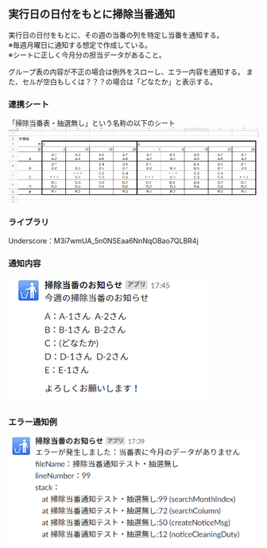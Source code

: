 ## 実行日の日付をもとに掃除当番通知
実行日の日付をもとに、その週の当番の列を特定し当番を通知する。  
※毎週月曜日に通知する想定で作成している。  
※シートに正しく今月分の担当データがあること。

グループ表の内容が不正の場合は例外をスローし、エラー内容を通知する。
また、セルが空白もしくは？？？の場合は「どなたか」と表示する。

### 連携シート
「掃除当番表・抽選無し」という名称の以下のシート  
<img src="./group.png">

### ライブラリ
Underscore：M3i7wmUA_5n0NSEaa6NnNqOBao7QLBR4j

### 通知内容
<img src="./result.png">

### エラー通知例
<img src="./error.png">
